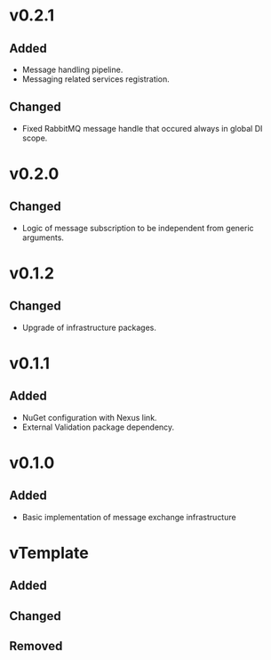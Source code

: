 # v0.2.1
## Added
* Message handling pipeline.
* Messaging related services registration.
## Changed
* Fixed RabbitMQ message handle that occured always in global DI scope.

# v0.2.0
## Changed
* Logic of message subscription to be independent from generic arguments.

# v0.1.2
## Changed
* Upgrade of infrastructure packages.

# v0.1.1
## Added
* NuGet configuration with Nexus link.
* External Validation package dependency.

# v0.1.0
## Added
* Basic implementation of message exchange infrastructure

# vTemplate
## Added
## Changed
## Removed
